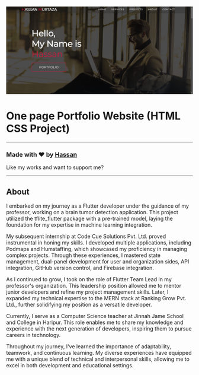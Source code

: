 ![Watch Now](./img/Design.png)
# One page Portfolio Website (HTML CSS Project)


---

### Made with ❤️ by [Hassan](https://www.instagram.com/h._a_ssan/)

Like my works and want to support me?



---

## About
I embarked on my journey as a Flutter developer under the guidance of my professor, working on a brain tumor detection application. This project utilized the tflite_flutter package with a pre-trained model, laying the foundation for my expertise in machine learning integration.

My subsequent internship at Code Cue Solutions Pvt. Ltd. proved instrumental in honing my skills. I developed multiple applications, including Podmaps and Humstaffing, which showcased my proficiency in managing complex projects. Through these experiences, I mastered state management, dual-panel development for user and organization sides, API integration, GitHub version control, and Firebase integration.

As I continued to grow, I took on the role of Flutter Team Lead in my professor's organization. This leadership position allowed me to mentor junior developers and refine my project management skills. Later, I expanded my technical expertise to the MERN stack at Ranking Grow Pvt. Ltd., further solidifying my position as a versatile developer.

Currently, I serve as a Computer Science teacher at Jinnah Jame School and College in Haripur. This role enables me to share my knowledge and experience with the next generation of developers, inspiring them to pursue careers in technology.

Throughout my journey, I've learned the importance of adaptability, teamwork, and continuous learning. My diverse experiences have equipped me with a unique blend of technical and interpersonal skills, allowing me to excel in both development and educational settings.

  


